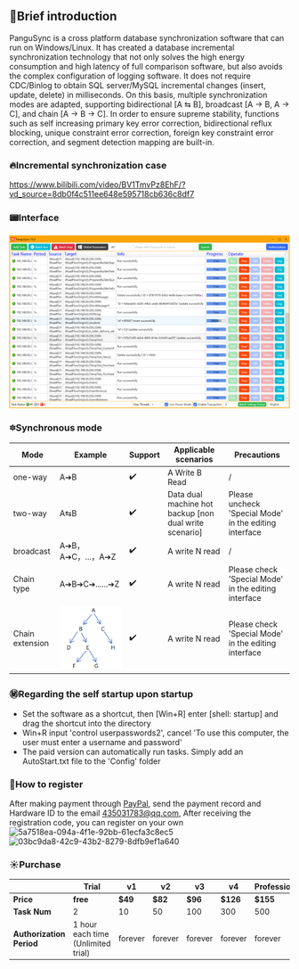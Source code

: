 






##   🌵Brief introduction
PanguSync is a cross platform database synchronization software that can run on Windows/Linux. It has created a database incremental synchronization technology that not only solves the high energy consumption and high latency of full comparison software, but also avoids the complex configuration of logging software. It does not require CDC/Binlog to obtain SQL server/MySQL incremental changes (insert, update, delete) in milliseconds. On this basis, multiple synchronization modes are adapted, supporting bidirectional [A ⇆ B], broadcast [A → B, A → C], and chain [A → B → C]. In order to ensure supreme stability, functions such as self increasing primary key error correction, bidirectional reflux blocking, unique constraint error correction, foreign key constraint error correction, and segment detection mapping are built-in.



### 🔥Incremental synchronization case
https://www.bilibili.com/video/BV1TmvPz8EhF/?vd_source=8db0f4c511ee648e595718cb636c8df7


### 📟Interface

<img src="主界面.png">



### 🔯Synchronous mode

| Mode| Example |Support| Applicable scenarios| Precautions|
|---|---|---|---|---|
| one-way| A➔B |✔️  |A Write B Read|/|
| two-way|A⇆B|✔️  |Data dual machine hot backup [non dual write scenario]| Please uncheck 'Special Mode' in the editing interface|
|  broadcast|A➔B，A➔C，...，A➔Z|✔️  |A write N read|/|
| Chain type| A➔B➔C➔......➔Z |✔️  |A write N read|Please check 'Special Mode' in the editing interface|
| Chain extension| <img src="单向树形.png"> |✔️  |A write N read|Please check 'Special Mode' in the editing interface|





### ㊙️Regarding the self startup upon startup
- Set the software as a shortcut, then [Win+R] enter [shell: startup] and drag the shortcut into the directory
- Win+R input 'control userpasswords2', cancel 'To use this computer, the user must enter a username and password'
- The paid version can automatically run tasks. Simply add an AutoStart.txt file to the 'Config' folder


### 🔰How to register
After making payment through [PayPal](https://paypal.me/hotstandby), send the payment record and Hardware ID  to the email 435031783@qq.com, After receiving the registration code, you can register on your own<br>
<img width="400" height="320" alt="5a7518ea-094a-4f1e-92bb-61ecfa3c8ec5" src="https://github.com/user-attachments/assets/0755f569-65f5-439f-ba5e-7c922acb05f1" />
<img width="400" height="320" alt="03bc9da8-42c9-43b2-8279-8dfb9ef1a640" src="https://github.com/user-attachments/assets/4ec7614e-721a-4719-a3fe-e05825f722b0" />


### ☀️Purchase

|   | Trial |v1| v2| v3  | v4 | Professional| Supreme | 
|---|---|---|---|---|---|---|---|
|  **Price** |  **free**   | **$49**| **$82**| **$96** |**$126** | **$155** |  **$184**  | 
| **Task Num**|  2 | 10|50| 100 | 300| 500 |  Unlimited |
| **Authorization Period**|  1 hour each time<br>(Unlimited trial) |  forever |  forever | forever |forever |forever |forever |















